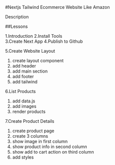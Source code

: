 #Nextjs Tailwind Ecommerce Website Like Amazon

Description

##Lessons

1.Introduction 
2.Install Tools  
3.Create Next App 
4.Publish to Github 

5.Create Website Layout
   1. create layout component
   2. add header
   3. add main section
   4. add footer
   5. add tailwind 

6.List Products
   1. add data.js
   2. add images
   3. render products

7.Create Product Details
   1. create product page
   2. create 3 columns
   3. show image in first column
   4. show product info in second column
   5. show add to cart action on third column
   6. add styles